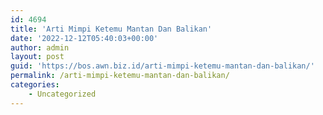 ```yaml
---
id: 4694
title: 'Arti Mimpi Ketemu Mantan Dan Balikan'
date: '2022-12-12T05:40:03+00:00'
author: admin
layout: post
guid: 'https://bos.awn.biz.id/arti-mimpi-ketemu-mantan-dan-balikan/'
permalink: /arti-mimpi-ketemu-mantan-dan-balikan/
categories:
    - Uncategorized
---
```


